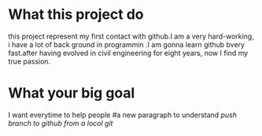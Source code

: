 # What this project do
this project represent my first contact with github.I am a very hard-working, i have a lot of back ground in programmin .I am gonna learn github bvery fast.after having evolved in civil engineering for eight years, now I find my true passion.
# What your big goal
I want everytime to help people 
#a new paragraph to understand *push branch to github from a locol git* 